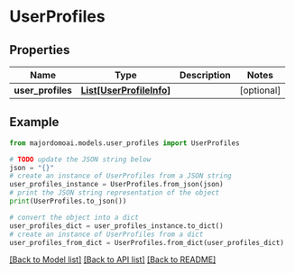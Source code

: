 # UserProfiles


## Properties

Name | Type | Description | Notes
------------ | ------------- | ------------- | -------------
**user_profiles** | [**List[UserProfileInfo]**](UserProfileInfo.md) |  | [optional] 

## Example

```python
from majordomoai.models.user_profiles import UserProfiles

# TODO update the JSON string below
json = "{}"
# create an instance of UserProfiles from a JSON string
user_profiles_instance = UserProfiles.from_json(json)
# print the JSON string representation of the object
print(UserProfiles.to_json())

# convert the object into a dict
user_profiles_dict = user_profiles_instance.to_dict()
# create an instance of UserProfiles from a dict
user_profiles_from_dict = UserProfiles.from_dict(user_profiles_dict)
```
[[Back to Model list]](../README.md#documentation-for-models) [[Back to API list]](../README.md#documentation-for-api-endpoints) [[Back to README]](../README.md)


